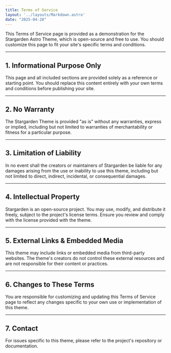 ```yaml
---
title: Terms of Service
layout: '../layouts/Markdown.astro'
date: "2025-04-28"
---
```


This Terms of Service page is provided as a demonstration for the Stargarden Astro Theme, which is open-source and free to use. You should customize this page to fit your site's specific terms and conditions.

---

## 1. Informational Purpose Only

This page and all included sections are provided solely as a reference or starting point. You should replace this content entirely with your own terms and conditions before publishing your site.

---

## 2. No Warranty

The Stargarden Theme is provided "as is" without any warranties, express or implied, including but not limited to warranties of merchantability or fitness for a particular purpose.

---

## 3. Limitation of Liability

In no event shall the creators or maintainers of Stargarden be liable for any damages arising from the use or inability to use this theme, including but not limited to direct, indirect, incidental, or consequential damages.

---

## 4. Intellectual Property

Stargarden is an open-source project. You may use, modify, and distribute it freely, subject to the project's license terms. Ensure you review and comply with the license provided with the theme.

---

## 5. External Links & Embedded Media

This theme may include links or embedded media from third-party websites. The theme's creators do not control these external resources and are not responsible for their content or practices.

---

## 6. Changes to These Terms

You are responsible for customizing and updating this Terms of Service page to reflect any changes specific to your own use or implementation of this theme.

---

## 7. Contact

For issues specific to this theme, please refer to the project's repository or documentation.
